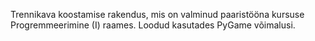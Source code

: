 Trennikava koostamise rakendus, mis on valminud paaristööna kursuse Progremmeerimine (I) raames.
Loodud kasutades PyGame võimalusi.
